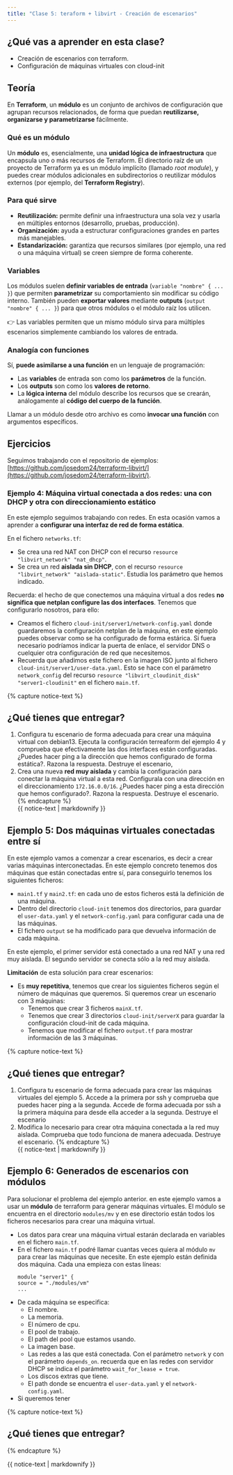 ```yaml
---
title: "Clase 5: teraform + libvirt - Creación de escenarios"
---
```


## ¿Qué vas a aprender en esta clase?

* Creación de escenarios con terraform.
* Configuración de máquinas virtuales con cloud-init

## Teoría

En **Terraform**, un **módulo** es un conjunto de archivos de configuración que agrupan recursos relacionados, de forma que puedan **reutilizarse, organizarse y parametrizarse** fácilmente.

### Qué es un módulo

Un **módulo** es, esencialmente, una **unidad lógica de infraestructura** que encapsula uno o más recursos de Terraform.
El directorio raíz de un proyecto de Terraform ya es un módulo implícito (llamado *root module*), y puedes crear módulos adicionales en subdirectorios o reutilizar módulos externos (por ejemplo, del **Terraform Registry**).

### Para qué sirve

* **Reutilización:** permite definir una infraestructura una sola vez y usarla en múltiples entornos (desarrollo, pruebas, producción).
* **Organización:** ayuda a estructurar configuraciones grandes en partes más manejables.
* **Estandarización:** garantiza que recursos similares (por ejemplo, una red o una máquina virtual) se creen siempre de forma coherente.

### Variables

Los módulos suelen **definir variables de entrada** (`variable "nombre" { ... }`) que permiten **parametrizar** su comportamiento sin modificar su código interno.
También pueden **exportar valores** mediante **outputs** (`output "nombre" { ... }`) para que otros módulos o el módulo raíz los utilicen.

👉 Las variables permiten que un mismo módulo sirva para múltiples escenarios simplemente cambiando los valores de entrada.

### Analogía con funciones

Sí, **puede asimilarse a una función** en un lenguaje de programación:

* Las **variables** de entrada son como los **parámetros** de la función.
* Los **outputs** son como los **valores de retorno**.
* La **lógica interna** del módulo describe los recursos que se crearán, análogamente al **código del cuerpo de la función**.

Llamar a un módulo desde otro archivo es como **invocar una función** con argumentos específicos.


## Ejercicios

Seguimos trabajando con el repositorio de ejemplos: [https://github.com/josedom24/terraform-libvirt/](https://github.com/josedom24/terraform-libvirt/).

### Ejemplo 4: Máquina virtual conectada a dos redes: una con DHCP y otra con direccionamiento estático

En este ejemplo seguimos trabajando con redes. En esta ocasión vamos a aprender a **configurar una interfaz de red de forma estática**.

En el fichero `networks.tf`:

* Se crea una red NAT con DHCP con el recurso `resource "libvirt_network" "nat_dhcp"`. 
* Se crea un red **aislada sin DHCP**, con el recurso `resource "libvirt_network" "aislada-static"`. Estudia los parámetro que hemos indicado.

Recuerda: el hecho de que conectemos una máquina virtual a dos redes **no significa que netplan configure las dos interfaces**. Tenemos que configurarlo nosotros, para ello:

* Creamos el fichero `cloud-init/server1/network-config.yaml` donde guardaremos la configuración netplan de la máquina, en este ejemplo puedes observar como se ha configurado de forma estárica. Si fuera necesario podríamos indicar la puerta de enlace, el servidor DNS o cuelquier otra configuración de red que necesitemos.
* Recuerda que añadimos este fichero en la imagen ISO junto al fichero `cloud-init/server1/user-data.yaml`. Esto se hace con el parámetro `network_config` del recurso `resource "libvirt_cloudinit_disk" "server1-cloudinit"` en el fichero `main.tf`.


{% capture notice-text %}
## ¿Qué tienes que entregar?

1. Configura tu escenario de forma adecuada para crear una máquina virtual con debian13. Ejecuta la configuración terreaform del ejemplo 4 y comprueba que efectivamente las dos interfaces están configuradas. ¿Puedes hacer ping a la dirección que hemos configurado de forma estática?. Razona la respuesta. Destruye el escenario, 
2. Crea una nueva **red muy aislada** y cambia la configuración para conectar la máquina virtual a esta red. Configurala con una dirección en el direccionamiento `172.16.0.0/16`. ¿Puedes hacer ping a esta dirección que hemos configurado?. Razona la respuesta. Destruye el escenario.
{% endcapture %}<div class="notice--info">{{ notice-text | markdownify }}</div>

## Ejemplo 5: Dos máquinas virtuales conectadas entre sí

En este ejemplo vamos a comenzar a crear escenarios, es decir a crear varias máquinas interconectadas.
En este ejemplo concreto tenemos dos máquinas que están conectadas entre sí, para conseguirlo tenemos los siguientes ficheros:

* `main1.tf` y `main2.tf`: en cada uno de estos ficheros está la definición de una máquina.
* Dentro del directorio `cloud-init` tenemos dos directorios, para guardar el `user-data.yaml` y el `network-config.yaml` para configurar cada una de las máquinas.
* El fichero `output` se ha modificado para que devuelva información de cada máquina.

En este ejemplo, el primer servidor está conectado a una red NAT y una red muy aislada. El segundo servidor se conecta sólo a la red muy aislada.

**Limitación** de esta solución para crear escenarios:

* Es **muy repetitiva**, tenemos que crear los siguientes ficheros según el número de máquinas que queremos. Si queremos crear un escenario con 3 máquinas:
  * Tenemos que crear 3 ficheros `mainX.tf`.
  * Tenemos que crear 3 directorios `cloud-init/serverX` para guardar la configuración cloud-init de cada máquina.
  * Tenemos que modificar el fichero `output.tf` para mostrar información de las 3 máquinas.

{% capture notice-text %}
## ¿Qué tienes que entregar?

1. Configura tu escenario de forma adecuada para crear las máquinas virtuales del ejemplo 5. Accede a la primera por ssh y comprueba que puedes hacer ping a la segunda. Accede de forma adecuada por ssh a la primera máquina para desde ella acceder a la segunda. Destruye el escenario
2. Modifica lo necesario para crear otra máquina conectada a la red muy aislada. Comprueba que todo funciona de manera adecuada. Destruye el escenario.
{% endcapture %}<div class="notice--info">{{ notice-text | markdownify }}</div>


## Ejemplo 6: Generados de escenarios con módulos

Para solucionar el problema del ejemplo anterior. en este ejemplo vamos a usar un **módulo** de terraform para generar máquinas virtuales.
El módulo se encuentra en el directorio `modules/mv` y en ese directorio están todos los ficheros necesarios para crear una máquina virtual. 
* Los datos para crear una máquina virtual estarán declarada en variables en el fichero `main.tf`.
* En el fichero `main.tf` podré llamar cuantas veces quiera al módulo `mv` para crear las máquinas que necesite. En este ejemplo están definida dos máquina. Cada una empieza con estas líneas:
  ```
  module "server1" {
  source = "./modules/vm"
  ...
  ```
* De cada máquina se especifica:
  * El nombre.
  * La memoria.
  * El número de cpu.
  * El pool de trabajo.
  * El path del pool que estamos usando.
  * La imagen base.
  * Las redes a las que está conectada. Con el parámetro `network` y con el parámetro `depends_on`. recuerda que en las redes con servidor DHCP se indica el parámetro `wait_for_lease = true`.
  * Los discos extras que tiene.
  * El path donde se encuentra el `user-data.yaml` y el `network-config.yaml`.
* Si queremos tener 












{% capture notice-text %}
## ¿Qué tienes que entregar?


{% endcapture %}<div class="notice--info">{{ notice-text | markdownify }}</div>
